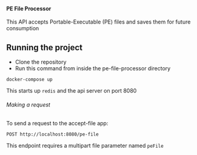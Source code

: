 #### PE File Processor
This API accepts Portable-Executable (PE) files and saves them for future consumption

## Running the project
- Clone the repository
- Run this command from inside the pe-file-processor directory
````
docker-compose up
````

This starts up `redis` and the api server on port 8080

###### Making a request
To send a request to the accept-file app:
````
POST http://localhost:8080/pe-file
````
This endpoint requires a multipart file parameter named `peFile`
